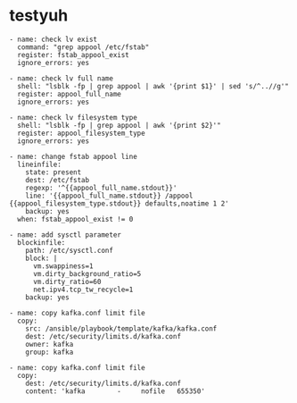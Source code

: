 # testyuh



    - name: check lv exist
      command: "grep appool /etc/fstab"
      register: fstab_appool_exist
      ignore_errors: yes

    - name: check lv full name
      shell: "lsblk -fp | grep appool | awk '{print $1}' | sed 's/^..//g'"
      register: appool_full_name
      ignore_errors: yes

    - name: check lv filesystem type
      shell: "lsblk -fp | grep appool | awk '{print $2}'"
      register: appool_filesystem_type
      ignore_errors: yes

    - name: change fstab appool line
      lineinfile:
        state: present
        dest: /etc/fstab
        regexp: '^{{appool_full_name.stdout}}'
        line: '{{appool_full_name.stdout}} /appool {{appool_filesystem_type.stdout}} defaults,noatime 1 2'
        backup: yes
      when: fstab_appool_exist != 0

    - name: add sysctl parameter
      blockinfile:
        path: /etc/sysctl.conf
        block: |
          vm.swappiness=1
          vm.dirty_background_ratio=5
          vm.dirty_ratio=60
          net.ipv4.tcp_tw_recycle=1
        backup: yes

    - name: copy kafka.conf limit file
      copy:
        src: /ansible/playbook/template/kafka/kafka.conf
        dest: /etc/security/limits.d/kafka.conf
        owner: kafka
        group: kafka

    - name: copy kafka.conf limit file
      copy:
        dest: /etc/security/limits.d/kafka.conf
        content: 'kafka        -     nofile   655350'
